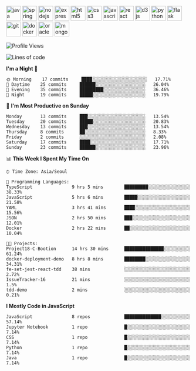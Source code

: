 <p align="left">
    <img src="https://devicons.github.io/devicon/devicon.git/icons/java/java-original-wordmark.svg" alt="java" width="40" height="40"/>
    <img src="https://www.vectorlogo.zone/logos/springio/springio-icon.svg" alt="spring" width="40" height="40"/>
    <img src="https://devicons.github.io/devicon/devicon.git/icons/nodejs/nodejs-original-wordmark.svg" alt="nodejs" width="40" height="40"/>
    <img src="https://devicons.github.io/devicon/devicon.git/icons/express/express-original-wordmark.svg" alt="express" width="40" height="40"/>
    <img src="https://devicons.github.io/devicon/devicon.git/icons/html5/html5-original-wordmark.svg" alt="html5" width="40" height="40"/>
    <img src="https://devicons.github.io/devicon/devicon.git/icons/css3/css3-original-wordmark.svg" alt="css3" width="40" height="40"/>
    <img src="https://devicons.github.io/devicon/devicon.git/icons/javascript/javascript-original.svg" alt="javascript" width="40" height="40"/>
    <img src="https://devicons.github.io/devicon/devicon.git/icons/react/react-original-wordmark.svg" alt="react" width="40" height="40"/>
    <img src="https://devicons.github.io/devicon/devicon.git/icons/d3js/d3js-original.svg" alt="d3js" width="40" height="40"/>
    <img src="https://devicons.github.io/devicon/devicon.git/icons/python/python-original.svg" alt="python" width="40" height="40"/>
    <img src="https://www.vectorlogo.zone/logos/pocoo_flask/pocoo_flask-icon.svg" alt="flask" width="40" height="40"/>
    <img src="https://www.vectorlogo.zone/logos/git-scm/git-scm-icon.svg" alt="git" width="40" height="40"/>
    <img src="https://devicons.github.io/devicon/devicon.git/icons/docker/docker-original-wordmark.svg" alt="docker" width="40" height="40"/>
    <img src="https://devicons.github.io/devicon/devicon.git/icons/oracle/oracle-original.svg" alt="oracle" width="40" height="40"/>
    <img src="https://devicons.github.io/devicon/devicon.git/icons/mongodb/mongodb-original-wordmark.svg" alt="mongodb" width="40" height="40"/>
</p>

<!--START_SECTION:waka-->
![Profile Views](http://img.shields.io/badge/Profile%20Views-3-blue)

![Lines of code](https://img.shields.io/badge/From%20Hello%20World%20I%27ve%20Written-479707%20lines%20of%20code-blue)

**I'm a Night 🦉** 

```text
🌞 Morning    17 commits     ████░░░░░░░░░░░░░░░░░░░░░   17.71% 
🌆 Daytime    25 commits     ██████░░░░░░░░░░░░░░░░░░░   26.04% 
🌃 Evening    35 commits     █████████░░░░░░░░░░░░░░░░   36.46% 
🌙 Night      19 commits     █████░░░░░░░░░░░░░░░░░░░░   19.79%

```
📅 **I'm Most Productive on Sunday** 

```text
Monday       13 commits     ███░░░░░░░░░░░░░░░░░░░░░░   13.54% 
Tuesday      20 commits     █████░░░░░░░░░░░░░░░░░░░░   20.83% 
Wednesday    13 commits     ███░░░░░░░░░░░░░░░░░░░░░░   13.54% 
Thursday     8 commits      ██░░░░░░░░░░░░░░░░░░░░░░░   8.33% 
Friday       2 commits      ░░░░░░░░░░░░░░░░░░░░░░░░░   2.08% 
Saturday     17 commits     ████░░░░░░░░░░░░░░░░░░░░░   17.71% 
Sunday       23 commits     ██████░░░░░░░░░░░░░░░░░░░   23.96%

```


📊 **This Week I Spent My Time On** 

```text
⌚︎ Time Zone: Asia/Seoul

💬 Programming Languages: 
TypeScript               9 hrs 5 mins        █████████░░░░░░░░░░░░░░░░   38.33% 
JavaScript               5 hrs 6 mins        █████░░░░░░░░░░░░░░░░░░░░   21.58% 
YAML                     3 hrs 41 mins       ████░░░░░░░░░░░░░░░░░░░░░   15.56% 
JSON                     2 hrs 50 mins       ███░░░░░░░░░░░░░░░░░░░░░░   12.01% 
Docker                   2 hrs 22 mins       ██░░░░░░░░░░░░░░░░░░░░░░░   10.04%

🐱‍💻 Projects: 
Project18-C-Bootion      14 hrs 30 mins      ███████████████░░░░░░░░░░   61.24% 
docker-deployment-demo   8 hrs 8 mins        ████████░░░░░░░░░░░░░░░░░   34.31% 
fe-set-jest-react-tdd    38 mins             ░░░░░░░░░░░░░░░░░░░░░░░░░   2.72% 
IssueTracker-16          21 mins             ░░░░░░░░░░░░░░░░░░░░░░░░░   1.5% 
tdd-demo                 2 mins              ░░░░░░░░░░░░░░░░░░░░░░░░░   0.21%

```

**I Mostly Code in JavaScript** 

```text
JavaScript               8 repos             ██████████████░░░░░░░░░░░   57.14% 
Jupyter Notebook         1 repo              █░░░░░░░░░░░░░░░░░░░░░░░░   7.14% 
CSS                      1 repo              █░░░░░░░░░░░░░░░░░░░░░░░░   7.14% 
Python                   1 repo              █░░░░░░░░░░░░░░░░░░░░░░░░   7.14% 
Java                     1 repo              █░░░░░░░░░░░░░░░░░░░░░░░░   7.14%

```



<!--END_SECTION:waka-->
